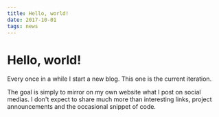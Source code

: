 ```yaml
---
title: Hello, world!
date: 2017-10-01
tags: news
---
```


# Hello, world!

Every once in a while I start a new blog. This one is the current iteration.

The goal is simply to mirror on my own website what I post on social medias.
I don't expect to share much more than interesting links, project announcements
and the occasional snippet of code.
